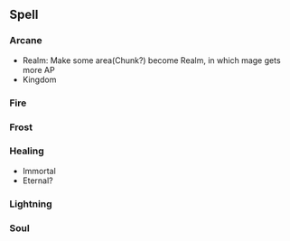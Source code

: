 ## Spell
### Arcane
- Realm: Make some area(Chunk?) become Realm, in which mage gets more AP
- Kingdom
### Fire
### Frost
### Healing
- Immortal
- Eternal?
### Lightning
### Soul
